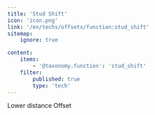 ```yaml
---
title: 'Stud Shift'
icon: 'icon.png'
link: '/en/techs/offsets/function:stud_shift'
sitemap:
    ignore: true

content:
    items: 
        - '@taxonomy.function': 'stud_shift'
    filter:
        published: true
        type: 'tech' 
---
```

Lower distance
Offset